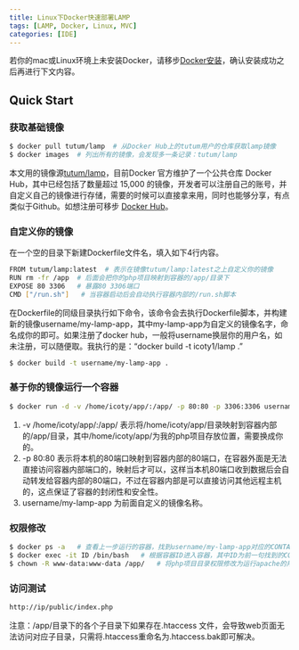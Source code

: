 ```yaml
---
title: Linux下Docker快速部署LAMP
tags: [LAMP, Docker, Linux, MVC]
categories: [IDE]
---
```

若你的mac或Linux环境上未安装Docker，请移步[Docker安装](http://www.runoob.com/docker/ubuntu-docker-install.html)，确认安装成功之后再进行下文内容。

## Quick Start

### 获取基础镜像

``` bash
$ docker pull tutum/lamp  # 从Docker Hub上的tutum用户的仓库获取lamp镜像
$ docker images  # 列出所有的镜像，会发现多一条记录：tutum/lamp
```
本文用的镜像源[tutum/lamp](https://hub.docker.com/r/tutum/lamp)，目前Docker 官方维护了一个公共仓库 Docker Hub，其中已经包括了数量超过 15,000 的镜像，开发者可以注册自己的账号，并自定义自己的镜像进行存储，需要的时候可以直接拿来用，同时也能够分享，有点类似于Github。如想注册可移步 [Docker Hub](https://hub.docker.com)。

### 自定义你的镜像

在一个空的目录下新建Dockerfile文件名，填入如下4行内容。
``` bash
FROM tutum/lamp:latest  # 表示在镜像tutum/lamp:latest之上自定义你的镜像
RUN rm -fr /app  # 后面会把你的php项目映射到容器的/app/目录下
EXPOSE 80 3306   # 暴露80 3306端口
CMD ["/run.sh"]   # 当容器启动后会自动执行容器内部的/run.sh脚本
```
在Dockerfile的同级目录执行如下命令，该命令会去执行Dockerfile脚本，并构建新的镜像username/my-lamp-app，其中my-lamp-app为自定义的镜像名字，命名成你的即可。如果注册了docker hub，一般将username换层你的用户名，如未注册，可以随便取。我执行的是：“docker build -t icoty1/lamp .”
``` bash
$ docker build -t username/my-lamp-app .
```

### 基于你的镜像运行一个容器

``` bash
$ docker run -d -v /home/icoty/app/:/app/ -p 80:80 -p 3306:3306 username/my-lamp-app
```
1. -v /home/icoty/app/:/app/ 表示将/home/icoty/app/目录映射到容器内部的/app/目录，其中/home/icoty/app/为我的php项目存放位置，需要换成你的。
2. -p 80:80 表示将本机的80端口映射到容器内部的80端口，在容器外面是无法直接访问容器内部端口的，映射后才可以，这样当本机80端口收到数据后会自动转发给容器内部的80端口，不过在容器内部是可以直接访问其他远程主机的，这点保证了容器的封闭性和安全性。
3. username/my-lamp-app 为前面自定义的镜像名称。

### 权限修改

``` bash
$ docker ps -a   # 查看上一步运行的容器，找到username/my-lamp-app对应的CONTAINER ID
$ docker exec -it ID /bin/bash   # 根据容器ID进入容器，其中ID为前一句找到的CONTAINER ID
$ chown -R www-data:www-data /app/   # 将php项目目录权限修改为运行apache的用户组，否则会因为权限不够，web页面打不开
```

### 访问测试

``` bash
http://ip/public/index.php
```
注意：/app/目录下的各个子目录下如果存在.htaccess 文件，会导致web页面无法访问对应子目录，只需将.htaccess重命名为.htaccess.bak即可解决。